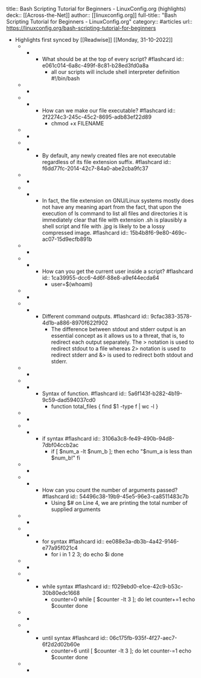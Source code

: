title:: Bash Scripting Tutorial for Beginners - LinuxConfig.org (highlights)
deck:: [[Across-the-Net]]
author:: [[linuxconfig.org]]
full-title:: "Bash Scripting Tutorial for Beginners - LinuxConfig.org"
category:: #articles
url:: https://linuxconfig.org/bash-scripting-tutorial-for-beginners

- Highlights first synced by [[Readwise]] [[Monday, 31-10-2022]]
	- -
		- What should be at the top of every script? #flashcard
		  id:: e061c014-6a8c-499f-8c81-b28ed3fd0a8a
			- all our scripts will include shell interpreter definition #!/bin/bash
	- -
	- -
		- How can we make our file executable? #flashcard
		  id:: 2f2274c3-245c-45c2-8695-adb83ef22d89
			- chmod +x FILENAME
	- -
	- -
		- By default, any newly created files are not executable regardless of its file extension suffix. #flashcard
		  id:: f6dd77fc-2014-42c7-84a0-abe2cba9fc37
	- -
	- -
		- In fact, the file extension on GNU/Linux systems mostly does not have any meaning apart from the fact, that upon the execution of ls command to list all files and directories it is immediately clear that file with extension .sh is plausibly a shell script and file with .jpg is likely to be a lossy compressed image. #flashcard
		  id:: 15b4b8f6-9e80-469c-ac07-15d9ecfb891b
	- -
	- -
		- How can you get the current user inside a script? #flashcard
		  id:: 1ca39955-dcc6-4d6f-88e8-a9ef44ecda64
			- user=$(whoami)
	- -
	- -
		- Different command outputs. #flashcard
		  id:: 9cfac383-3578-4d1b-a886-8970f622f902
			- The difference between stdout and stderr output is an essential concept as it allows us to a threat, that is, to redirect each output separately. The > notation is used to redirect stdout to a file whereas 2> notation is used to redirect stderr and &> is used to redirect both stdout and stderr.
	- -
	- -
		- Syntax of function. #flashcard
		  id:: 5a6f143f-b282-4b19-9c59-dad594037cd0
			- function total_files {
			        find $1 -type f | wc -l
			  }
	- -
	- -
		- if syntax #flashcard
		  id:: 3106a3c8-fe49-490b-94d8-7dbf04ccb2ac
			- if [ $num_a -lt $num_b ]; then
			    echo "$num_a is less than $num_b!"
			  fi
	- -
	- -
		- How can you count the number of arguments passed? #flashcard
		  id:: 54496c38-19b9-45e5-96e3-ca8511483c7b
			- Using $# on Line 4, we are printing the total number of supplied arguments
	- -
	- -
		- for syntax #flashcard
		  id:: ee088e3a-db3b-4a42-9146-e77a95f021c4
			- for i in 1 2 3; do
			    echo $i
			  done
	- -
	- -
		- while syntax #flashcard
		  id:: f029ebd0-e1ce-42c9-b53c-30b80edc1668
			- counter=0
			  while [ $counter -lt 3 ]; do
			    let counter+=1
			    echo $counter
			  done
	- -
	- -
		- until syntax #flashcard
		  id:: 06c175fb-935f-4f27-aec7-6f2d2d02b60e
			- counter=6
			  until [ $counter -lt 3 ]; do
			    let counter-=1
			    echo $counter
			  done
	- -